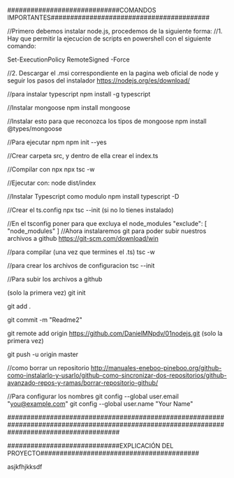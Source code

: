 
#############################COMANDOS IMPORTANTES#########################################

//Primero debemos instalar node.js, procedemos de la siguiente forma:
//1. Hay que permitir la ejecucion de scripts en powershell con el siguiente comando:

Set-ExecutionPolicy RemoteSigned -Force

//2. Descargar el .msi correspondiente en la pagina web oficial de node y seguir los pasos del instalador
https://nodejs.org/es/download/

//para instalar typescript
npm install -g typescript

//Instalar mongoose
npm install mongoose

//Instalar esto para que reconozca los tipos de mongoose
npm install @types/mongoose

//Para ejecutar npm
npm init --yes

//Crear carpeta src, y dentro de ella crear el index.ts

//Compilar con npx
npx tsc -w

//Ejecutar con:
node dist/index

//Instalar Typescript como modulo
npm install typescript -D

//Crear el ts.config
npx tsc --init (si no lo tienes instalado)

//En el tsconfig poner para que excluya el node_modules
"exclude": [
    "node_modules"
  ]
//Ahora instalaremos git para poder subir nuestros archivos a github
https://git-scm.com/download/win

//para compilar (una vez que termines el .ts)
tsc -w 

//para crear los archivos de configuracion
tsc --init

//Para subir los archivos a github

(solo la primera vez)
git init

git add .

git commit -m "Readme2"

git remote add origin https://github.com/DanielMNpdv/01nodejs.git (solo la primera vez)

git push -u origin master

//como borrar un repositorio
http://manuales-eneboo-pineboo.org/github-como-instalarlo-y-usarlo/github-como-sincronizar-dos-repositorios/github-avanzado-repos-y-ramas/borrar-repositorio-github/

//Para configurar los nombres
git config --global user.email "you@example.com" 
git config --global user.name "Your Name"

#############################################################################################################################################

#############################EXPLICACIÓN DEL PROYECTO#########################################

asjkfhjkksdf